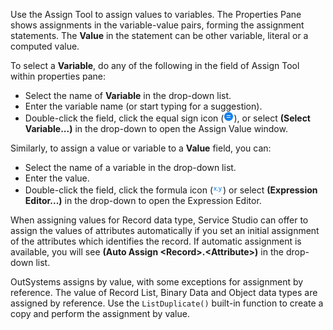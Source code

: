 Use the Assign Tool to assign values to variables. The Properties Pane shows assignments in the variable-value pairs, forming the assignment statements. The **Value** in the statement can be other variable, literal or a computed value.

To select a **Variable**, do any of the following in the field of Assign Tool within properties pane:

* Select the name of **Variable** in the drop-down list.
* Enter the variable name (or start typing for a suggestion).
* Double-click the field, click the equal sign icon (![](../../../shared/icons-service-studio/assign.png)), or select **(Select Variable...)** in the drop-down to open the Assign Value window.

Similarly, to assign a value or variable to a **Value** field, you can:

* Select the name of a variable in the drop-down list.
* Enter the value.
* Double-click the field, click the formula icon (![](../../../shared/icons-service-studio/expression.png)) or select **(Expression Editor...)** in the drop-down to open the Expression Editor.

When assigning values for Record data type, Service Studio can offer to assign the values of attributes automatically if you set an initial assignment of the attributes which identifies the record. If automatic assignment is available, you will see **(Auto Assign &lt;Record&gt;.&lt;Attribute&gt;)** in the drop-down list.

OutSystems assigns by value, with some exceptions for assignment by reference. The value of Record List, Binary Data and Object data types are assigned by reference. Use the `ListDuplicate()` built-in function to create a copy and perform the assignment by value.
